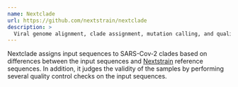 ```yaml
---
name: Nextclade
url: https://github.com/nextstrain/nextclade
description: >
  Viral genome alignment, clade assignment, mutation calling, and quality checks
---
```


Nextclade assigns input sequences to SARS-Cov-2 clades based on differences between the input sequences
and [Nextstrain](https://nextstrain.org/) reference sequences. In addition, it judges the validity of
the samples by performing several quality control checks on the input sequences.
